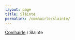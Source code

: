 ```yaml
---
layout: page
title: Slàinte
permalink: /comhairle/slainte/
---
```


[Comhairle]({{site.baseurl}}/comhairle/) / Slàinte
